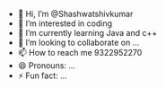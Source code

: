 - 👋 Hi, I’m @Shashwatshivkumar
- 👀 I’m interested in coding
- 🌱 I’m currently learning Java and c++
- 💞️ I’m looking to collaborate on ...
- 📫 How to reach me 9322952270
- 😄 Pronouns: ...
- ⚡ Fun fact: ...

<!---
Shashwatshivkumar/Shashwatshivkumar is a ✨ special ✨ repository because its `README.md` (this file) appears on your GitHub profile.
You can click the Preview link to take a look at your changes.
--->

